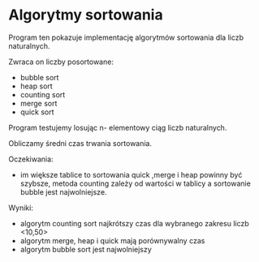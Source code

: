 # Algorytmy sortowania

Program ten pokazuje implementację algorytmów sortowania dla liczb naturalnych.
 
Zwraca on liczby posortowane: 
 - bubble sort
 - heap sort 
 - counting sort 
 - merge sort
 - quick sort

Program testujemy losując n- elementowy ciąg liczb naturalnych.

Obliczamy średni czas trwania sortowania. 

Oczekiwania:
 -  im większe tablice to sortowania quick ,merge i heap powinny być szybsze, metoda
counting zależy od wartości w tablicy a  sortowanie bubble jest najwolniejsze.

Wyniki:
- algorytm counting sort najkrótszy czas dla wybranego zakresu liczb <10,50>
- algorytm merge, heap i quick mają porównywalny czas
- algorytm bubble sort jest najwolniejszy 
